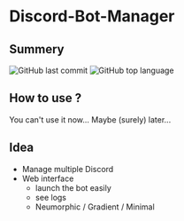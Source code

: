 # Discord-Bot-Manager

## Summery

![GitHub last commit](https://img.shields.io/github/last-commit/O-Schell/Discord-Bot-Manager?color=blue&style=flat-square) ![GitHub top language](https://img.shields.io/github/languages/top/O-Schell/Discord-Bot-Manager?style=flat-square)

## How to use ?

You can't use it now... Maybe (surely) later...

## Idea

- Manage multiple Discord
- Web interface
  - launch the bot easily
  - see logs
  - Neumorphic / Gradient / Minimal
